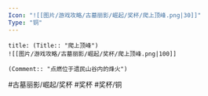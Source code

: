 ```yaml
---
Icon: "![[图片/游戏攻略/古墓丽影/崛起/奖杯/爬上顶峰.png|30]]"
Type: "铜"
---
```

```ad-common-bronze-trophy
title: (Title:: "爬上顶峰")
![[图片/游戏攻略/古墓丽影/崛起/奖杯/爬上顶峰.png|100]]

(Comment:: "点燃位于遗民山谷内的烽火")
```

#古墓丽影/崛起/奖杯 #奖杯 #奖杯/铜
